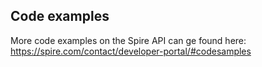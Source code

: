 ## Code examples

More code examples on the Spire API can ge found here: https://spire.com/contact/developer-portal/#codesamples
